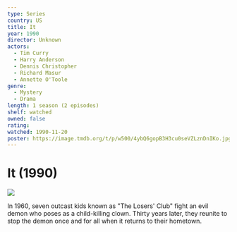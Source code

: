 ```yaml
---
type: Series
country: US
title: It
year: 1990
director: Unknown
actors:
  - Tim Curry
  - Harry Anderson
  - Dennis Christopher
  - Richard Masur
  - Annette O'Toole
genre:
  - Mystery
  - Drama
length: 1 season (2 episodes)
shelf: watched
owned: false
rating:
watched: 1990-11-20
poster: https://image.tmdb.org/t/p/w500/4ybQ6gopB3H3cu0seVZLznDnIKo.jpg
---
```


# It (1990)

![](https://image.tmdb.org/t/p/w500/4ybQ6gopB3H3cu0seVZLznDnIKo.jpg)

In 1960, seven outcast kids known as "The Losers' Club" fight an evil demon who poses as a child-killing clown. Thirty years later, they reunite to stop the demon once and for all when it returns to their hometown.